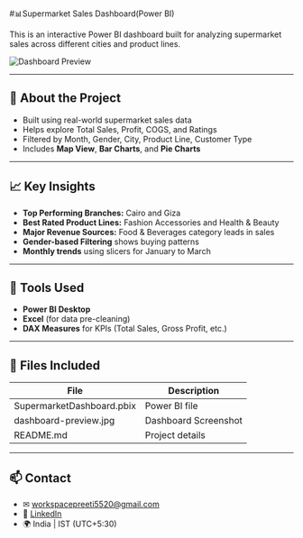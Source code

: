 #📊Supermarket Sales Dashboard(Power BI)

This is an interactive Power BI dashboard built for analyzing supermarket sales across different cities and product lines.

![Dashboard Preview](dashboard-preview.jpg)

---

## 📌 About the Project

- Built using real-world supermarket sales data
- Helps explore Total Sales, Profit, COGS, and Ratings
- Filtered by Month, Gender, City, Product Line, Customer Type
- Includes **Map View**, **Bar Charts**, and **Pie Charts**

---

## 📈 Key Insights

- **Top Performing Branches:** Cairo and Giza
- **Best Rated Product Lines:** Fashion Accessories and Health & Beauty
- **Major Revenue Sources:** Food & Beverages category leads in sales
- **Gender-based Filtering** shows buying patterns
- **Monthly trends** using slicers for January to March

---

## 🔧 Tools Used

- **Power BI Desktop**
- **Excel** (for data pre-cleaning)
- **DAX Measures** for KPIs (Total Sales, Gross Profit, etc.)

---

## 📁 Files Included

| File | Description |
|------|-------------|
| SupermarketDashboard.pbix | Power BI file |
| dashboard-preview.jpg | Dashboard Screenshot |
| README.md | Project details |

---

## 📫 Contact

- ✉ workspacepreeti5520@gmail.com
- 🔗 [LinkedIn](https://www.linkedin.com/in/preeti-singh-053956370/)
- 🌍 India | IST (UTC+5:30)
